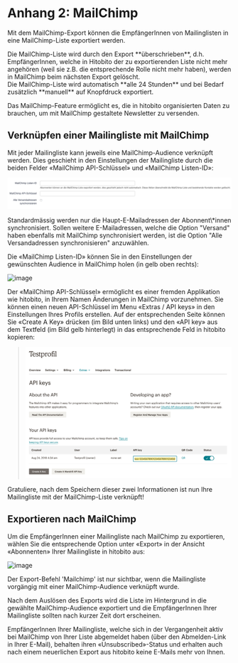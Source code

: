 # Anhang 2: MailChimp

Mit dem MailChimp-Export können die EmpfängerInnen von Mailinglisten in
eine MailChimp-Liste exportiert werden.

<div class="caution">
Die MailChimp-Liste wird durch den Export **überschrieben**, d.h.
EmpfängerInnen, welche in Hitobito der zu exportierenden Liste nicht
mehr angehören (weil sie z.B. die entsprechende Rolle nicht mehr haben),
werden in MailChimp beim nächsten Export gelöscht.
</div>

<div class="hint">
Die MailChimp-Liste wird automatisch **alle 24 Stunden** und bei Bedarf
zusätzlich **manuell** auf Knopfdruck exportiert.
</div>

Das MailChimp-Feature ermöglicht es, die in hitobito organisierten Daten
zu brauchen, um mit MailChimp gestaltete Newsletter zu versenden.

## Verknüpfen einer Mailingliste mit MailChimp

Mit jeder Mailingliste kann jeweils eine MailChimp-Audience verknüpft
werden. Dies geschieht in den Einstellungen der Mailingliste durch die
beiden Felder «MailChimp API-Schlüssel» und «MailChimp Listen-ID»:

![image](media/Liste_Info-Mailchimp.png)

<div class="hint">
Standardmässig werden nur die Haupt-E-Mailadressen der Abonnent\*innen
synchronisiert. Sollen weitere E-Mailadressen, welche die Option
"Versand" haben ebenfalls mit MailChimp synchronisiert werden, ist die
Option "Alle Versandadressen synchronisieren" anzuwählen.
</div>

Die «MailChimp Listen-ID» können Sie in den Einstellungen der
gewünschten Audience in MailChimp holen (in gelb oben rechts):

![image](/media/image58.png)

Der «MailChimp API-Schlüssel» ermöglicht es einer fremden Applikation
wie hitobito, in Ihrem Namen Änderungen in MailChimp vorzunehmen. Sie
können einen neuen API-Schlüssel im Menu «Extras / API keys» in den
Einstellungen Ihres Profils erstellen. Auf der entsprechenden Seite
können Sie «Create A Key» drücken (im Bild unten links) und den «API
key» aus dem Textfeld (im Bild gelb hinterlegt) in das entsprechende
Feld in hitobito kopieren:

> ![image](media/image59.png)

Gratuliere, nach dem Speichern dieser zwei Informationen ist nun Ihre
Mailingliste mit der MailChimp-Liste verknüpft\!

## Exportieren nach MailChimp

Um die EmpfängerInnen einer Mailingliste nach MailChimp zu exportieren,
wählen Sie die entsprechende Option unter «Export» in der Ansicht
«Abonnenten» Ihrer Mailingliste in hitobito aus:

![image](/media/image60.png)

<div class="hint">
Der Export-Befehl 'Mailchimp' ist nur sichtbar, wenn die Mailingliste
vorgängig mit einer MailChimp-Audience verknüpft wurde.
</div>

Nach dem Auslösen des Exports wird die Liste im Hintergrund in die
gewählte MailChimp-Audience exportiert und die EmpfängerInnen Ihrer
Mailingliste sollten nach kurzer Zeit dort erscheinen.

<div class="note">
EmpfängerInnen Ihrer Mailingliste, welche sich in der Vergangenheit
aktiv bei MailChimp von Ihrer Liste abgemeldet haben (über den
Abmelden-Link in Ihrer E-Mail), behalten ihren «Unsubscribed»-Status und
erhalten auch nach einem neuerlichen Export aus hitobito keine E-Mails
mehr von Ihnen.
</div>
